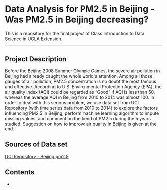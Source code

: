 # Data Analysis for PM2.5 in Beijing - Was PM2.5 in Beijing decreasing?
This is a repository for the final project of Class Introduction to Data Science in UCLA Extension.  
________________________________________________
## Project Description
Before the Beijing 2008 Summer Olympic Games, the severe air pollution in Beijing had already caught the whole world's attention. Among all those gauges of air pollution, PM2.5 concentration is no doubt the most famous and effective. According to U.S. Environmental Protection Agency (EPA), the air quality index (AQI) could be regarded as “Good” if AQI is less than 50, whereas the average AQI in Beijing from 2010 to 2014 was almost 100. In order to deal with this serious problem, we use data set from UCI Repository (with time series data from 2010 to 2014) to explore the factors influencing PM2.5 in Beijing, perform machine learning algorithm to impute missing values, and comment on the trend of PM2.5 during the 5 years studied. Suggestion on how to improve air quality in Beijing is given at the end.

## Sources of Data set
[UCI Repository - Beijing pm2.5](https://archive.ics.uci.edu/ml/datasets/Beijing+PM2.5+Data)

## Contents
* 

